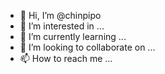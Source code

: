 - 👋 Hi, I’m @chinpipo
- 👀 I’m interested in ...
- 🌱 I’m currently learning ...
- 💞️ I’m looking to collaborate on ...
- 📫 How to reach me ...

<!---
chinpipo/chinpipo is a ✨ special ✨ repository because its `README.md` (this file) appears on your GitHub profile.
You can click the Preview link to take a look at your changes.
--->
